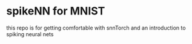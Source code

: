 # spikeNN for MNIST

this repo is for getting comfortable with snnTorch and an introduction to spiking neural nets
